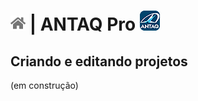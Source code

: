 # [![Home](../img/home.png)](../) |  ANTAQ Pro ![Icone](../img/icon-32.png)

## Criando e editando projetos

(em construção)
